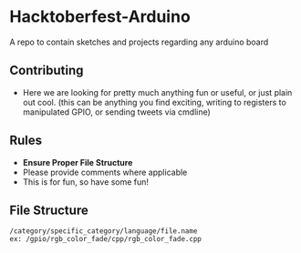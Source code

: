 # Hacktoberfest-Arduino
A repo to contain sketches and projects regarding any arduino board
## Contributing
* Here we are looking for pretty much anything fun or useful, or just plain out cool. (this can be anything you find exciting, writing to registers to manipulated GPIO, or sending tweets via cmdline)

## Rules
* **Ensure Proper File Structure**
* Please provide comments where applicable
* This is for fun, so have some fun!

## File Structure
```
/category/specific_category/language/file.name
ex: /gpio/rgb_color_fade/cpp/rgb_color_fade.cpp
```
